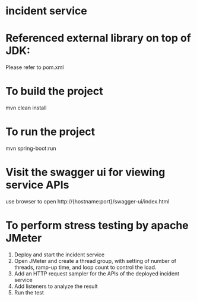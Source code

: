 # incident service

# Referenced external library on top of JDK:
Please refer to pom.xml

# To build the project
mvn clean install

# To run the project
mvn spring-boot:run

# Visit the swagger ui for viewing service APIs
use browser to open http://{hostname:port}/swagger-ui/index.html

# To perform stress testing by apache JMeter
1. Deploy and start the incident service
2. Open JMeter and create a thread group, with setting of number of threads, ramp-up time, and loop count to control the load.
2. Add an HTTP request sampler for the APIs of the deployed incident service 
3. Add listeners to analyze the result
4. Run the test
